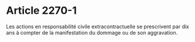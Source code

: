 # Article 2270-1

Les actions en responsabilité civile extracontractuelle se prescrivent par dix ans à compter de la manifestation du dommage ou de son aggravation.